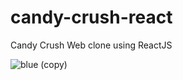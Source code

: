 # candy-crush-react
Candy Crush Web clone using ReactJS

![blue (copy)](https://user-images.githubusercontent.com/47946171/193911969-fc41f062-599f-4a88-9011-9369c89f9e73.png)
